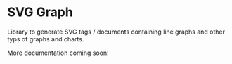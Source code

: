 # SVG Graph

Library to generate SVG tags / documents containing line graphs and other typs of graphs and charts.

More documentation coming soon!

